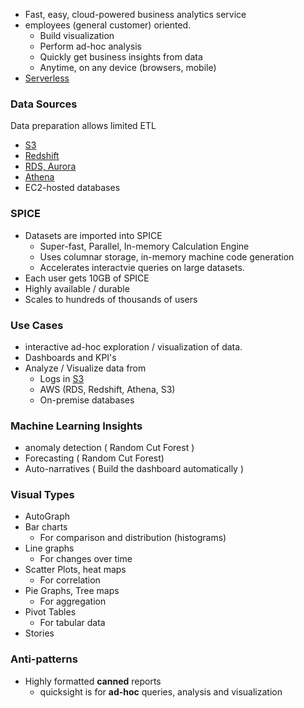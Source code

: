 - Fast, easy, cloud-powered business analytics service
- employees (general customer) oriented.
	- Build visualization
	- Perform ad-hoc analysis
	- Quickly get business insights from data
	- Anytime, on any device (browsers, mobile)
- [Serverless](Serverless.md)

### Data Sources
Data preparation allows limited ETL
- [S3](S3%20Data%20Lakes.md)
- [Redshift](Redshift.md)
- [RDS, Aurora](RDS,%20Aurora.md)
- [Athena](Athena.md)
- EC2-hosted databases

### SPICE
- Datasets are imported into SPICE
	- Super-fast, Parallel, In-memory Calculation Engine
	- Uses columnar storage, in-memory machine code generation
	- Accelerates interactvie queries on large datasets.
- Each user gets 10GB of SPICE
- Highly available / durable
- Scales to hundreds of thousands of users

### Use Cases
- interactive ad-hoc exploration / visualization of data.
- Dashboards and KPI's
- Analyze / Visualize data from
	- Logs in [S3](S3%20Data%20Lakes.md)
	- AWS (RDS, Redshift, Athena, S3)
	- On-premise databases

### Machine Learning Insights
- anomaly detection ( Random Cut Forest )
- Forecasting ( Random Cut Forest)
- Auto-narratives ( Build the dashboard automatically )

### Visual Types
- AutoGraph
- Bar charts
	- For comparison and distribution (histograms)
- Line graphs
	- For changes over time
- Scatter Plots, heat maps
	- For correlation
- Pie Graphs, Tree maps
	- For aggregation
- Pivot Tables
	- For tabular data
- Stories
 

### Anti-patterns
- Highly formatted **canned** reports
	- quicksight is for **ad-hoc** queries, analysis and visualization